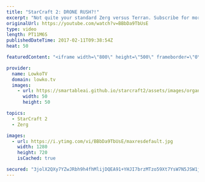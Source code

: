 ```yaml
---
title: "StarCraft 2: DRONE RUSH?!"
excerpt: "Not quite your standard Zerg versus Terran. Subscribe for more videos: http://lowko.tv/youtube Planetary Fortress rush: https://goo.gl/fmevUo  In this Zerg versus Terran the Zerg player decides to open up with something quite extraordinary... Instead of using his Drones for mining he decides to use them"
originalUrl: https://youtube.com/watch?v=BBbDa9TbUsE
type: video
length: PT11M6S
publishedDateTime: 2017-02-11T09:38:54Z
heat: 50

featuredContent: "<iframe width=\"800\" height=\"500\" frameborder=\"0\" src=\"https://www.youtube.com/embed/BBbDa9TbUsE\" allow=\"accelerometer; autoplay; encrypted-media; gyroscope; picture-in-picture\" allowfullscreen></iframe>"

provider:
  name: LowkoTV
  domain: lowko.tv
  images:
    - url: https://smartableai.github.io/starcraft2/assets/images/organizations/lowko.tv-50x50.jpg
      width: 50
      height: 50

topics:
  - StarCraft 2
  - Zerg

images:
  - url: https://i.ytimg.com/vi/BBbDa9TbUsE/maxresdefault.jpg
    width: 1280
    height: 720
    isCached: true

secured: "3jolX2QXy7YZwJRbh9h4fhMlijDQEA91+YHJI7brzMTzo59Xt7YsW7N5JSW1jGdKkNfnZI2B9rM042PtASYQJKfWt+AVBT4vSB8Lkm8g9639yRCjWlFQQMbLyD+mZ8kZj++zL5Z0lbnqfVsO/a/OJn23SBff9UEcxFCJv02BbhQ4gVjCRlbwndEtd4FGz4Ljho2pK9WNzQKrEjB9QoYpHTch/Hf5uMTh3od+05k5hxPmuKoDX4f+marXBlPJtAhpATnmlGySSTCd3dyEFAewUnqA1PjrMFTAfUvZBd9feN2f+6DfxSviuE5p9QMEGFvN8Yr9QSyeT05aqRhnfuLa6zEmzSpfz9ezO5KXhxKfZ+bDhkPmiNIOzzmOPGCRhp4vZsKGv4E7MVxCjWUW/JzO6ozHIt09yAfu1lidAzU3rhY=;ZXAb0YKPZv9oZPV47AorRA=="
---
```


